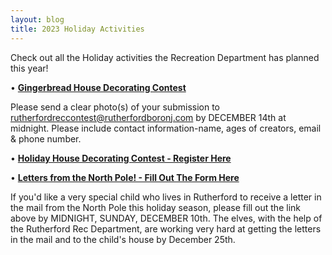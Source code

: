 ```yaml
---
layout: blog
title: 2023 Holiday Activities 
---
```


Check out all the Holiday activities the Recreation Department has planned this year!


• [**Gingerbread House Decorating Contest**](https://storage.googleapis.com/static.rutherford-nj.com/recreation/contests/2023_Gingerbread_Contest.pdf) 

Please send a clear photo(s) of your submission to rutherfordreccontest@rutherfordboronj.com by DECEMBER 14th at midnight. Please include contact information-name, ages of creators, email & phone number.

• [**Holiday House Decorating Contest - Register Here**](https://rutherfordnj.recdesk.com/Community/Program?category=8)

• [**Letters from the North Pole! - Fill Out The Form Here**](https://docs.google.com/forms/d/e/1FAIpQLSdAHqno6tNGkHFyjQfrpv3Y0LrYn1AuuTerTygMh3UhJRTedQ/viewform)

If you'd like a very special child who lives in Rutherford to receive a letter in the mail from the North Pole this holiday season, please fill out the link above by MIDNIGHT, SUNDAY, DECEMBER 10th. The elves, with the help of the Rutherford Rec Department, are working very hard at getting the letters in the mail and to the child's house by December 25th. 

